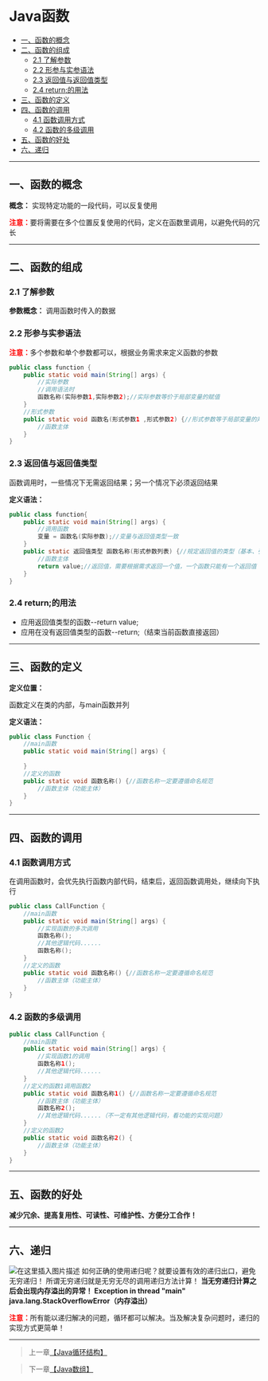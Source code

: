 # Java函数

  * [一、函数的概念](#一函数的概念)
  * [二、函数的组成](#二函数的组成)
     * [2.1 了解参数](#21-了解参数)
     * [2.2 形参与实参语法](#22-形参与实参语法)
     * [2.3 返回值与返回值类型](#23-返回值与返回值类型)
     * [2.4 return;的用法](#24-return的用法)
  * [三、函数的定义](#三函数的定义)
  * [四、函数的调用](#四函数的调用)
     * [4.1 函数调用方式](#41-函数调用方式)
     * [4.2 函数的多级调用](#42-函数的多级调用)
  * [五、函数的好处](#五函数的好处)
  * [六、递归](#六递归)

------

## 一、函数的概念
**概念：** 实现特定功能的一段代码，可以反复使用

<font color="red">**注意：**</font>要将需要在多个位置反复使用的代码，定义在函数里调用，以避免代码的冗长
***
<a id="2"> </a>
## 二、函数的组成

### 2.1 了解参数

**参数概念：** 调用函数时传入的数据



### 2.2 形参与实参语法

<font color="red">**注意：**</font>多个参数和单个参数都可以，根据业务需求来定义函数的参数

```java
public class function {
	public static void main(String[] args) {
		//实际参数
		//调用语法时
		函数名称(实际参数1,实际参数2);//实际参数等价于局部变量的赋值
	}
	//形式参数
	public static void 函数名(形式参数1 ,形式参数2) {//形式参数等于局部变量的声明
		//函数主体
	}
}
```


### 2.3 返回值与返回值类型

函数调用时，一些情况下无需返回结果；另一个情况下必须返回结果

**定义语法：** 

```java
public class function{
	public static void main(String[] args) {
		//调用函数
		变量 = 函数名(实际参数);//变量与返回值类型一致
	}
	public static 返回值类型 函数名称(形式参数列表) {//规定返回值的类型（基本、引用、void）
		//函数主体
		return value;//返回值，需要根据需求返回一个值，一个函数只能有一个返回值
	}
}
```


### 2.4 return;的用法

 - 应用返回值类型的函数--return value;
 - 应用在没有返回值类型的函数--return;（结束当前函数直接返回）
***
<a id="3"> </a>
## 三、函数的定义
**定义位置：** 

函数定义在类的内部，与main函数并列

**定义语法：**

```java
public class Function {
	//main函数
	public static void main(String[] args) {
	
	}
	//定义的函数
	public static void 函数名称() {//函数名称一定要遵循命名规范
		//函数主体（功能主体）
	}
}
```
***
<a id="4"> </a>
## 四、函数的调用
### 4.1 函数调用方式
在调用函数时，会优先执行函数内部代码，结束后，返回函数调用处，继续向下执行

```java
public class CallFunction {
	//main函数
	public static void main(String[] args) {
		//实现函数的多次调用
		函数名称();
		//其他逻辑代码......
		函数名称();
	}
	//定义的函数
	public static void 函数名称() {//函数名称一定要遵循命名规范
		//函数主体（功能主体）
	}
}
```


### 4.2 函数的多级调用

```java
public class CallFunction {
	//main函数
	public static void main(String[] args) {
		//实现函数1的调用
		函数名称1();
		//其他逻辑代码......
	}
	//定义的函数1调用函数2
	public static void 函数名称1() {//函数名称一定要遵循命名规范
		//函数主体（功能主体）
		函数名称2();
		//其他逻辑代码......（不一定有其他逻辑代码，看功能的实现问题）
	}
	//定义的函数2
	public static void 函数名称2() {
		//函数主体（功能主体）
	}
}
```
***
<a id="5"> </a>
## 五、函数的好处
**减少冗余、提高复用性、可读性、可维护性、方便分工合作！**

***
<a id="6"> </a>

## 六、递归
![在这里插入图片描述](https://github.com/Yangliang266/Java-knowledge-system/blob/master/media/pictures/Java-Standard-Edition/Java函数/递归.png)
如何正确的使用递归呢？就要设置有效的递归出口，避免无穷递归！
所谓无穷递归就是无穷无尽的调用递归方法计算！
**当无穷递归计算之后会出现内存溢出的异常！
Exception in thread "main" java.lang.StackOverflowError（内存溢出）**

<font color="red">**注意：**</font>所有能以递归解决的问题，循环都可以解决。当及解决复杂问题时，递归的实现方式更简单！

***



> 上一章[【Java循环结构】](https://github.com/Yangliang266/Java-knowledge-system/blob/master/docs/Java-Standard-Edition/Java-base/Java循环结构.md)

> 下一章[【Java数组】](https://github.com/Yangliang266/Java-knowledge-system/blob/master/docs/Java-Standard-Edition/Java-base/Java数组.md)

